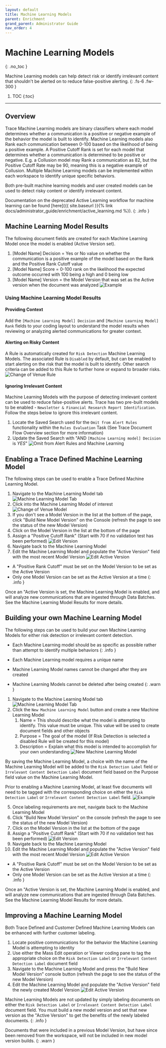 ```yaml
---
layout: default
title: Machine Learning Models
parent: Enrichment
grand_parent: Administrator Guide
nav_order: 4
---
```


# Machine Learning Models
{: .no_toc }


Machine Learning models can help detect risk or identify irrelevant content that shouldn't be alerted on to reduce false-positive alerting.
{: .fs-6 .fw-300 }

1. TOC
{:toc}

---
## Overview
Trace Machine Learning models are binary classifiers where each model determines whether a communication is a positive or negative example of the behavior the model is built to identify. Machine Learning models also Rank each communication between 0-100 based on the likelihood of being a positive example. A Positive Cutoff Rank is set for each model that determines whether a communication is determined to be positive or negative. E.g. a Collusion model may Rank a communication as 82, but the Positive Cutoff Rate may be 90, meaning this is a negative example of Collusion. Multiple Machine Learning models can be implemented within each workspace to identify unique specific behaviors.

Both pre-built machine learning models and user created models can be used to detect risky content or identify irrelevant content.

Documentation on the deprecated Active Learning workflow for machine learning can be found [here]({{ site.baseurl }}{% link docs/administrator_guide/enrichment/active_learning.md %}).
{: .info }

## Machine Learning Model Results
The following document fields are created for each Machine Learning Model once the model is enabled (Active Version set).
   1. [Model Name] Decision = Yes or No value on whether the communication is a positive example of the model based on the Rank and the Positive Rank Cutoff value
   2. [Model Name] Score = 0-100 rank on the likelihood the expected outcome occurred with 100 being a high and 0 being low
   3. [Model Name] Version = the Model Version that was set as the Active version when the document was analyzed
   ![Example](media/machine_learning_models/machine_learning_model_fields.PNG)

### Using Machine Learning Model Results

#### Providing Context
Add the `[Machine Learning Model] Decision` and `[Machine Learning Model] Rank` fields to your coding layout to understand the model results when reviewing or analyzing alerted communications for greater context.

#### Alerting on Risky Content
A Rule is automatically created for `Risk Detection` Machine Learning Models. The associated Rule is `Disabled` by default, but can be enabled to start alerting on the risk that the model is built to identify. Other search criteria can be added to this Rule to further hone or expand to broader risks.
![Change of Venue Rule](media/machine_learning_models/machine_learning_model_rule_generator.PNG)

#### Ignoring Irrelevant Content
Machine Learning Models with the purpose of detecting irrelevant content can be used to reduce false-positive alerts. Trace has two pre-built models to be enabled - `Newsletter & Financial Research Report Identification`. Follow the steps below to ignore this irrelevant content. 
1. Locate the Saved Search used for the `Omit from Alert Rules` functionality within the `Rules Evaluation` Task (See Trace Document Flow Overview section for more information)
2. Update the Saved Search with "AND `[Machine Learning model] Decision` is *YES*"
![Omit from Alert Rules and Machine Learning](media/machine_learning/image-20210218234536087.png)

## Enabling a Trace Defined Machine Learning Model
The following steps can be used to enable a Trace Defined Machine Learning Model.

1. Navigate to the Machine Learning Model tab
![Machine Learning Model Tab](media/machine_learning_models/machine_learning_model_home_page.PNG)
2. Click into the Machine Learning Model of interest
![Change of Venue Model](media/machine_learning_models/machine_learning_model_trace_defined.PNG)
3. If you don't see a Model Version in the list at the bottom of the page, click "Build New Model Version" on the Console (refresh the page to see the status of the new Model Version)
4. Click on the Model Version in the list at the bottom of the page
5. Assign a "Positive Cutoff Rank" (Start with 70 if no validation test has been performed)
![Edit Version](media/machine_learning_models/machine_learning_model_edit_version.PNG)
5. Navigate back to the Machine Learning Model
6. Edit the Machine Learning Model and populate the "Active Version" field with the most recent Model Version
![Edit Active Version](media/machine_learning_models/machine_learning_model_edit_active_version.PNG)

- A "Positive Rank Cutoff" must be set on the Model Version to be set as the Active Version
- Only one Model Version can be set as the Active Version at a time
{: .info }

Once an "Active Version is set, the Machine Learning Model is enabled, and will analyze new communications that are ingested through Data Batches. See the Machine Learning Model Results for more details.

## Building your own Machine Learning Model
The following steps can be used to build your own Machine Learning Models for either risk detection or irrelevant content detection.

- Each Machine Learning model should be as specific as possible rather than attempt to identify multiple behaviors
{: .info }  

- Each Machine Learning model requires a unique name
- Machine Learning Model names cannot be changed after they are created
- Machine Learning Models cannot be deleted after being created
{: .warn }        


1. Navigate to the Machine Learning Model tab
![Machine Learning Model Tab](media/machine_learning_models/machine_learning_model_home_page.PNG)
2. Click the `New Machine Learning Model` button and create a new Machine Learning Model
   1. Name = This should describe what the model is attempting to identify. This value must be unique. This value will be used to create document fields and other objects
   2. Purpose = The goal of the model (If Risk Detection is selected a disabled Rule will be created for this model)
   3. Description = Explain what this model is intended to accomplish for your own understanding
![New Machine Learning Model](media/machine_learning_models/machine_learning_model_new_model.PNG)

By saving the Machine Learning Model, a choice with the name of the Machine Learning Model will be added to the `Risk Detection Label` field or `Irrelevant Content Detection Label` document field based on the Purpose field value on the Machine Learning Model.

Prior to enabling a Machine Learning Model, at least five documents will need to be tagged with the corresponding choice on either the `Risk Detection Label` or `Irrelevant Content Detection Label` field.
![Example](media/machine_learning_models/machine_learning_model_communication_labeling.PNG)

5. Once labeling requirements are met, navigate back to the Machine Learning Model
6. Click "Build New Model Version" on the console (refresh the page to see the status of the new Model Version)
7. Click on the Model Version in the list at the bottom of the page
5. Assign a "Positive Cutoff Rank" (Start with 70 if no validation test has been performed)
![Edit Version](media/machine_learning_models/machine_learning_model_edit_version.PNG)
5. Navigate back to the Machine Learning Model
6. Edit the Machine Learning Model and populate the "Active Version" field with the most recent Model Version
![Edit Active Version](media/machine_learning_models/machine_learning_model_edit_active_version.PNG)

- A "Positive Rank Cutoff" must be set on the Model Version to be set as the Active Version
- Only one Model Version can be set as the Active Version at a time
{: .info }

Once an "Active Version is set, the Machine Learning Model is enabled, and will analyze new communications that are ingested through Data Batches. See the Machine Learning Model Results for more details.

## Improving a Machine Learning Model

Both Trace Defined and Customer Defined Machine Learning Models can be enhanced with further customer labeling.

1. Locate positive communications for the behavior the Machine Learning Model is attempting to identity
2. Use either the Mass Edit operation or Viewer coding pane to tag the appropriate choice on the `Risk Detection Label` or `Irrelevant Content Detection Label` document field
4. Navigate to the Machine Learning Model and press the "Build New Model Version" console button (refresh the page to see the status of the new Model Version)
5. Edit the Machine Learning Model and populate the "Active Version" field the newly created Model Version
![Edit Active Version](media/machine_learning_models/machine_learning_model_edit_active_version.PNG)

Machine Learning Models are not updated by simply labeling documents on either the `Risk Detection Label` or `Irrelevant Content Detection Label` document field. You must build a new model version and set that new version as the "Active Version" to get the benefits of the newly labeled documents.
{: .info }

Documents that were included in a previous Model Version, but have since been removed from the workspace, will not be included in new model version builds.
{: .warn }
